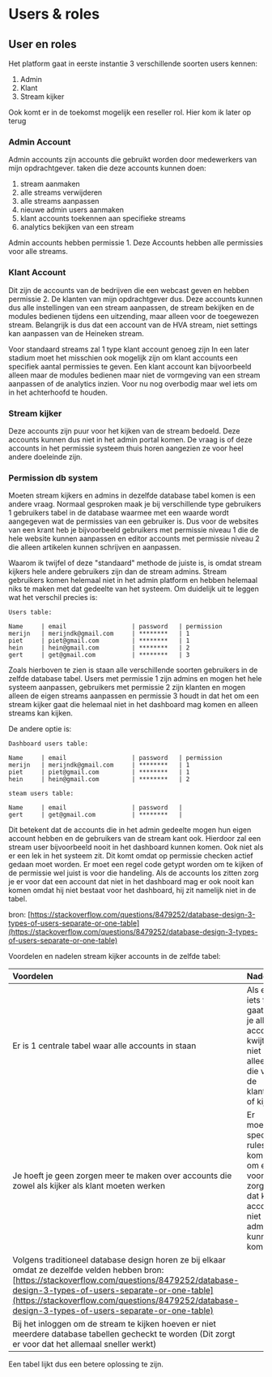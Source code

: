 # Users & roles

## User en roles

Het platform gaat in eerste instantie 3 verschillende soorten users kennen:

1. Admin
2. Klant
3. Stream kijker

Ook komt er in de toekomst mogelijk een reseller rol. Hier kom ik later op terug

### Admin Account

Admin accounts zijn accounts die gebruikt worden door medewerkers van mijn opdrachtgever. taken die deze accounts kunnen doen:

1. stream aanmaken
2. alle streams verwijderen
3. alle streams aanpassen
4. nieuwe admin users aanmaken
5. klant accounts toekennen aan specifieke streams
6. analytics bekijken van een stream

Admin accounts hebben permissie 1. Deze Accounts hebben alle permissies voor alle streams.



### Klant Account

Dit zijn de accounts van de bedrijven die een webcast geven en hebben permissie 2. De klanten van mijn opdrachtgever dus. Deze accounts kunnen dus alle instellingen van een stream aanpassen, de stream bekijken en de modules bedienen tijdens een uitzending, maar alleen voor de toegewezen stream. Belangrijk is dus dat een account van de HVA stream, niet settings kan aanpassen van de Heineken stream. 

Voor standaard streams zal 1 type klant account genoeg zijn In een later stadium moet het misschien ook mogelijk zijn om klant accounts een specifiek aantal permissies te geven. Een klant account kan bijvoorbeeld alleen maar de modules bedienen maar niet de vormgeving van een stream aanpassen of de analytics inzien. Voor nu nog overbodig maar wel iets om in het achterhoofd te houden.



### Stream kijker

Deze accounts zijn puur voor het kijken van de stream bedoeld. Deze accounts kunnen dus niet in het admin portal komen. De vraag is of deze accounts in het permissie systeem thuis horen aangezien ze voor heel andere doeleinde zijn.

### 

### Permission db system

Moeten stream kijkers en admins in dezelfde database tabel komen is een andere vraag. Normaal gesproken maak je bij verschillende type gebruikers 1 gebruikers tabel in de database waarmee met een waarde wordt aangegeven wat de permissies van een gebruiker is. Dus voor de websites van een krant heb je bijvoorbeeld gebruikers met permissie niveau 1 die de hele website kunnen aanpassen en editor accounts met permissie niveau 2 die alleen artikelen kunnen schrijven en aanpassen. 

Waarom ik twijfel of deze "standaard" methode de juiste is, is omdat stream kijkers hele andere gebruikers zijn dan de stream admins. Stream gebruikers komen helemaal niet in het admin platform en hebben helemaal niks te maken met dat gedeelte van het systeem. Om duidelijk uit te leggen wat het verschil precies is:

```text
Users table:
​
Name     | email                  | password   | permission
merijn   | merijndk@gmail.com     | ********   | 1
piet     | piet@gmail.com         | ********   | 1
hein     | hein@gmail.com         | ********   | 2
gert     | get@gmail.com          | ********   | 3
```

Zoals hierboven te zien is staan alle verschillende soorten gebruikers in de zelfde database tabel. Users met permissie 1 zijn admins en mogen het hele systeem aanpassen, gebruikers met permissie 2 zijn klanten en mogen alleen de eigen streams aanpassen en permissie 3 houdt in dat het om een stream kijker gaat die helemaal niet in het dashboard mag komen en alleen streams kan kijken.

De andere optie is:

```text
Dashboard users table:
​
Name     | email                  | password   | permission
merijn   | merijndk@gmail.com     | ********   | 1
piet     | piet@gmail.com         | ********   | 1
hein     | hein@gmail.com         | ********   | 2
```

```text
steam users table:
​
Name     | email                  | password   | 
gert     | get@gmail.com          | ********   | 
```

Dit betekent dat de accounts die in het admin gedeelte mogen hun eigen account hebben en de gebruikers van de stream kant ook. Hierdoor zal een stream user bijvoorbeeld nooit in het dashboard kunnen komen. Ook niet als er een lek in het systeem zit. Dit komt omdat op permissie checken actief gedaan moet worden. Er moet een regel code getypt worden om te kijken of de permissie wel juist is voor die handeling. Als de accounts los zitten zorg je er voor dat een account dat niet in het dashboard mag er ook nooit kan komen omdat hij niet bestaat voor het dashboard, hij zit namelijk niet in de tabel.

bron: [https://stackoverflow.com/questions/8479252/database-design-3-types-of-users-separate-or-one-table](https://stackoverflow.com/questions/8479252/database-design-3-types-of-users-separate-or-one-table)

Voordelen en nadelen stream kijker accounts in de zelfde tabel:

| Voordelen | Nadelen |
| :--- | :--- |
| Er is 1 centrale tabel waar alle accounts in staan | Als er iets fout gaat ben je alle accounts kwijt en niet alleen die van de klanten of kijkers |
| Je hoeft je geen zorgen meer te maken over accounts die zowel als kijker als klant moeten werken | Er moeten speciale rules komen om er voor te zorgen dat kijker accounts niet in de admin kunnen komen |
| Volgens traditioneel database design horen ze bij elkaar omdat ze dezelfde velden hebben bron: [https://stackoverflow.com/questions/8479252/database-design-3-types-of-users-separate-or-one-table](https://stackoverflow.com/questions/8479252/database-design-3-types-of-users-separate-or-one-table) |  |
| Bij het inloggen om de stream te kijken hoeven er niet meerdere database tabellen gecheckt te worden \(Dit zorgt er voor dat het allemaal sneller werkt\) |  |



Een tabel lijkt dus een betere oplossing te zijn.







